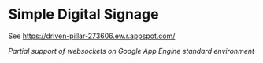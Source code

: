 # Simple Digital Signage

See https://driven-pillar-273606.ew.r.appspot.com/ 

_Partial support of websockets on Google App Engine standard environment_